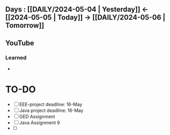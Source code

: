 ## Days : [[DAILY/2024-05-04 | Yesterday]]  <- [[2024-05-05 | Today]]  -> [[DAILY/2024-05-06 | Tomorrow]]


## YouTube


### Learned
- 

# TO-DO

- [ ] EEE-project deadline: 16-May
- [ ] Java project deadline: 16-May
- [ ] GED Assignment
- [ ] Java Assignment 9
- [ ] 